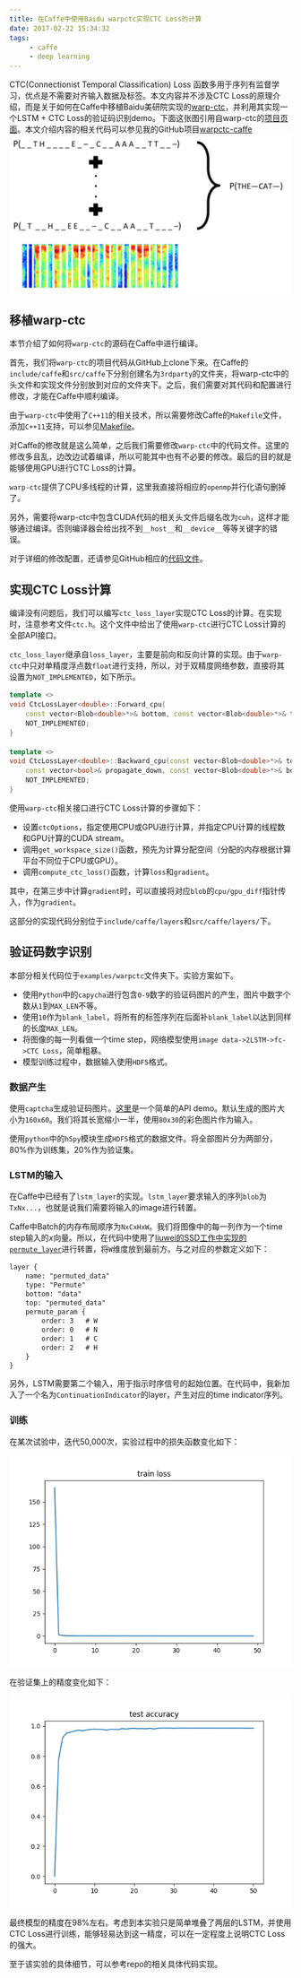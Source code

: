```yaml
---
title: 在Caffe中使用Baidu warpctc实现CTC Loss的计算
date: 2017-02-22 15:34:32
tags:
     - caffe
     - deep learning
---
```

CTC(Connectionist Temporal Classification) Loss 函数多用于序列有监督学习，优点是不需要对齐输入数据及标签。本文内容并不涉及CTC Loss的原理介绍，而是关于如何在Caffe中移植Baidu美研院实现的[warp-ctc](https://github.com/baidu-research/warp-ctc)，并利用其实现一个LSTM + CTC Loss的验证码识别demo。下面这张图引用自warp-ctc的[项目页面](https://github.com/baidu-research/warp-ctc)。本文介绍内容的相关代码可以参见我的GitHub项目[warpctc-caffe](https://github.com/xmfbit/warpctc-caffe)
![CTC Loss](/img/warpctc_intro.png)
<!-- more -->

## 移植warp-ctc
本节介绍了如何将`warp-ctc`的源码在Caffe中进行编译。

首先，我们将`warp-ctc`的项目代码从GitHub上clone下来。在Caffe的`include/caffe`和`src/caffe`下分别创建名为`3rdparty`的文件夹，将warp-ctc中的头文件和实现文件分别放到对应的文件夹下。之后，我们需要对其代码和配置进行修改，才能在Caffe中顺利编译。

由于`warp-ctc`中使用了`C++11`的相关技术，所以需要修改Caffe的`Makefile`文件，添加`C++11`支持，可以参见[Makefile](https://github.com/xmfbit/warpctc-caffe/blob/master/Makefile)。

对Caffe的修改就是这么简单，之后我们需要修改`warp-ctc`中的代码文件。这里的修改多且乱，边改边试着编译，所以可能其中也有不必要的修改。最后的目的就是能够使用GPU进行CTC Loss的计算。

`warp-ctc`提供了CPU多线程的计算，这里我直接将相应的`openmp`并行化语句删掉了。

另外，需要将warp-ctc中包含CUDA代码的相关头文件后缀名改为`cuh`，这样才能够通过编译。否则编译器会给出找不到`__host__`和`__device__`等等关键字的错误。

对于详细的修改配置，还请参见GitHub相应的[代码文件](https://github.com/xmfbit/warpctc-caffe/blob/master/include/caffe/3rdparty/detail/hostdevice.cuh)。

## 实现CTC Loss计算
编译没有问题后，我们可以编写`ctc_loss_layer`实现CTC Loss的计算。在实现时，注意参考文件`ctc.h`。这个文件中给出了使用`warp-ctc`进行CTC Loss计算的全部API接口。

`ctc_loss_layer`继承自`loss_layer`，主要是前向和反向计算的实现。由于`warp-ctc`中只对单精度浮点数`float`进行支持，所以，对于双精度网络参数，直接将其设置为`NOT_IMPLEMENTED`，如下所示。

``` cpp
template <>
void CtcLossLayer<double>::Forward_cpu(
    const vector<Blob<double>*>& bottom, const vector<Blob<double>*>& top) {
    NOT_IMPLEMENTED;
}

template <>
void CtcLossLayer<double>::Backward_cpu(const vector<Blob<double>*>& top,
    const vector<bool>& propagate_down, const vector<Blob<double>*>& bottom) {
    NOT_IMPLEMENTED;
}
```

使用`warp-ctc`相关接口进行CTC Loss计算的步骤如下：

- 设置`ctcOptions`，指定使用CPU或GPU进行计算，并指定CPU计算的线程数和GPU计算的CUDA stream。
- 调用`get_workspace_size()`函数，预先为计算分配空间（分配的内存根据计算平台不同位于CPU或GPU）。
- 调用`compute_ctc_loss()`函数，计算`loss`和`gradient`。

其中，在第三步中计算`gradient`时，可以直接将对应`blob`的`cpu/gpu_diff`指针传入，作为`gradient`。

这部分的实现代码分别位于`include/caffe/layers`和`src/caffe/layers/`下。

## 验证码数字识别
本部分相关代码位于`examples/warpctc`文件夹下。实验方案如下。

- 使用`Python`中的`capycha`进行包含`0-9`数字的验证码图片的产生，图片中数字个数从`1`到`MAX_LEN`不等。
- 使用`10`作为`blank_label`，将所有的标签序列在后面补`blank_label`以达到同样的长度`MAX_LEN`。
- 将图像的每一列看做一个time step，网络模型使用`image data->2LSTM->fc->CTC Loss`，简单粗暴。
- 模型训练过程中，数据输入使用`HDF5`格式。

### 数据产生
使用`captcha`生成验证码图片。[这里](https://pypi.python.org/pypi/captcha/0.1.1)是一个简单的API demo。默认生成的图片大小为`160x60`。我们将其长宽缩小一半，使用`80x30`的彩色图片作为输入。

使用`python`中的`h5py`模块生成`HDF5`格式的数据文件。将全部图片分为两部分，80%作为训练集，20%作为验证集。

### LSTM的输入
在Caffe中已经有了`lstm_layer`的实现。`lstm_layer`要求输入的序列`blob`为`TxNx...`，也就是说我们需要将输入的image进行转置。

Caffe中Batch的内存布局顺序为`NxCxHxW`。我们将图像中的每一列作为一个time step输入的$x$向量。所以，在代码中使用了[liuwei的SSD工作中实现的`permute_layer`](https://github.com/weiliu89/caffe/blob/ssd/include/caffe/layers/permute_layer.hpp)进行转置，将`W`维度放到最前方。与之对应的参数定义如下：

```
layer {
    name: "permuted_data"
    type: "Permute"
    bottom: "data"
    top: "permuted_data"
    permute_param {
        order: 3   # W
        order: 0   # N
        order: 1   # C
        order: 2   # H
    }
}
```

另外，LSTM需要第二个输入，用于指示时序信号的起始位置。在代码中，我新加入了一个名为`ContinuationIndicator`的layer，产生对应的time indicator序列。

### 训练
在某次试验中，迭代50,000次，实验过程中的损失函数变化如下：

![train loss](/img/captcha_train_loss.png)

在验证集上的精度变化如下：

![test accuracy](/img/captcha_test_accuracy.png)

最终模型的精度在98%左右。考虑到本实验只是简单堆叠了两层的LSTM，并使用CTC Loss进行训练，能够轻易达到这一精度，可以在一定程度上说明CTC Loss的强大。

至于该实验的具体细节，可以参考repo的相关具体代码实现。
